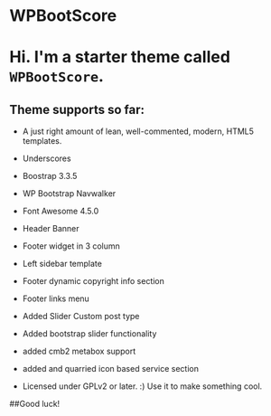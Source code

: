 WPBootScore
===

# Hi. I'm a starter theme called `WPBootScore`.

## Theme supports so far:

* A just right amount of lean, well-commented, modern, HTML5 templates.
* Underscores
* Boostrap 3.3.5 
* WP Bootstrap Navwalker
* Font Awesome 4.5.0
* Header Banner
* Footer widget in 3 column
* Left sidebar template
* Footer dynamic copyright info section
* Footer links menu 
* Added Slider Custom post type
* Added bootstrap slider functionality
* added cmb2 metabox support
* added and quarried icon based service section

* Licensed under GPLv2 or later. :) Use it to make something cool.

##Good luck!